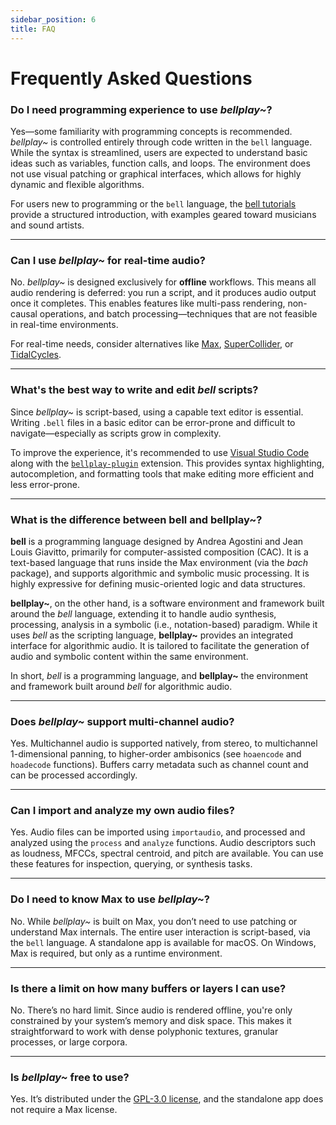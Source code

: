 ```yaml
---
sidebar_position: 6
title: FAQ
---
```


# Frequently Asked Questions

### Do I need programming experience to use _bellplay~_?

Yes—some familiarity with programming concepts is recommended. _bellplay~_ is controlled entirely through code written in the `bell` language. While the syntax is streamlined, users are expected to understand basic ideas such as variables, function calls, and loops. The environment does not use visual patching or graphical interfaces, which allows for highly dynamic and flexible algorithms.

For users new to programming or the `bell` language, the [bell tutorials](https://felipetovarhenao.github.io/bell-tutorials/) provide a structured introduction, with examples geared toward musicians and sound artists.

---

### Can I use _bellplay~_ for real-time audio?

No. _bellplay~_ is designed exclusively for **offline** workflows. This means all audio rendering is deferred: you run a script, and it produces audio output once it completes. This enables features like multi-pass rendering, non-causal operations, and batch processing—techniques that are not feasible in real-time environments.

For real-time needs, consider alternatives like [Max](https://cycling74.com/), [SuperCollider](https://supercollider.github.io/), or [TidalCycles](https://tidalcycles.org/).

---

### What's the best way to write and edit _bell_ scripts?

Since _bellplay~_ is script-based, using a capable text editor is essential. Writing `.bell` files in a basic editor can be error-prone and difficult to navigate—especially as scripts grow in complexity.

To improve the experience, it's recommended to use [Visual Studio Code](https://code.visualstudio.com/) along with the [`bellplay-plugin`](https://marketplace.visualstudio.com/items?itemName=tovarhenao.bellplay-plugin) extension. This provides syntax highlighting, autocompletion, and formatting tools that make editing more efficient and less error-prone.

---

### What is the difference between **bell** and **bellplay~**?

**bell** is a programming language designed by Andrea Agostini and Jean Louis Giavitto, primarily for computer-assisted composition (CAC). It is a text-based language that runs inside the Max environment (via the _bach_ package), and supports algorithmic and symbolic music processing. It is highly expressive for defining music-oriented logic and data structures.

**bellplay~**, on the other hand, is a software environment and framework built around the _bell_ language, extending it to handle audio synthesis, processing, analysis in a symbolic (i.e., notation-based) paradigm. While it uses _bell_ as the scripting language, **bellplay~** provides an integrated interface for algorithmic audio. It is tailored to facilitate the generation of audio and symbolic content within the same environment.

In short, _bell_ is a programming language, and **bellplay~** the environment and framework built around _bell_ for algorithmic audio.

---

### Does _bellplay~_ support multi-channel audio?

Yes. Multichannel audio is supported natively, from stereo, to multichannel 1-dimensional panning, to higher-order ambisonics (see `hoaencode` and `hoadecode` functions). Buffers carry metadata such as channel count and can be processed accordingly.

---

### Can I import and analyze my own audio files?

Yes. Audio files can be imported using `importaudio`, and processed and analyzed using the `process` and `analyze` functions. Audio descriptors such as loudness, MFCCs, spectral centroid, and pitch are available. You can use these features for inspection, querying, or synthesis tasks.

---

### Do I need to know Max to use _bellplay~_?

No. While _bellplay~_ is built on Max, you don’t need to use patching or understand Max internals. The entire user interaction is script-based, via the `bell` language. A standalone app is available for macOS. On Windows, Max is required, but only as a runtime environment.

---

### Is there a limit on how many buffers or layers I can use?

No. There’s no hard limit. Since audio is rendered offline, you're only constrained by your system’s memory and disk space. This makes it straightforward to work with dense polyphonic textures, granular processes, or large corpora.

---

### Is _bellplay~_ free to use?

Yes. It’s distributed under the [GPL-3.0 license](https://www.gnu.org/licenses/gpl-3.0.en.html), and the standalone app does not require a Max license.
